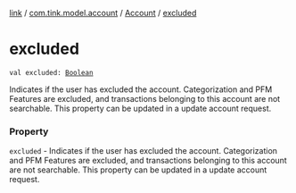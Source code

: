 [link](../../index.md) / [com.tink.model.account](../index.md) / [Account](index.md) / [excluded](./excluded.md)

# excluded

`val excluded: `[`Boolean`](https://kotlinlang.org/api/latest/jvm/stdlib/kotlin/-boolean/index.html)

Indicates if the user has excluded the account. Categorization and PFM Features are excluded, and transactions belonging to this account are not searchable. This property can be updated in a update account request.

### Property

`excluded` - Indicates if the user has excluded the account. Categorization and PFM Features are excluded, and transactions belonging to this account are not searchable. This property can be updated in a update account request.